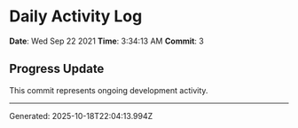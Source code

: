 # Daily Activity Log

**Date**: Wed Sep 22 2021
**Time**: 3:34:13 AM
**Commit**: 3

## Progress Update

This commit represents ongoing development activity.

---
Generated: 2025-10-18T22:04:13.994Z
